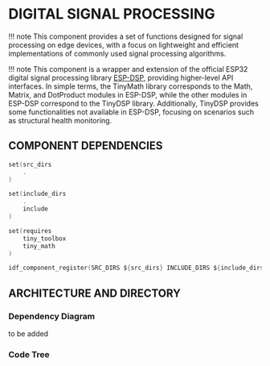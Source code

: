 # DIGITAL SIGNAL PROCESSING

!!! note
    This component provides a set of functions designed for signal processing on edge devices, with a focus on lightweight and efficient implementations of commonly used signal processing algorithms.

!!! note
    This component is a wrapper and extension of the official ESP32 digital signal processing library [ESP-DSP](https://docs.espressif.com/projects/esp-dsp/en/latest/esp32/index.html), providing higher-level API interfaces. In simple terms, the TinyMath library corresponds to the Math, Matrix, and DotProduct modules in ESP-DSP, while the other modules in ESP-DSP correspond to the TinyDSP library. Additionally, TinyDSP provides some functionalities not available in ESP-DSP, focusing on scenarios such as structural health monitoring.

## COMPONENT DEPENDENCIES

```c
set(src_dirs
    .
)

set(include_dirs
    .
    include
)

set(requires
    tiny_toolbox
    tiny_math
)

idf_component_register(SRC_DIRS ${src_dirs} INCLUDE_DIRS ${include_dirs} REQUIRES ${requires})


```

## ARCHITECTURE AND DIRECTORY

### Dependency Diagram

to be added

### Code Tree

```txt

```